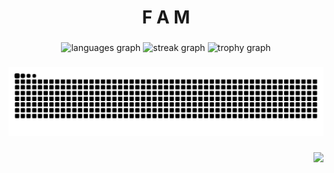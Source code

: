 <h1 align="center">F A M</h1>

###

<div align="center">
  <img src="https://github-readme-stats.vercel.app/api/top-langs?username=F-A-M-Ji&locale=en&hide_title=true&layout=compact&card_width=320&langs_count=5&theme=tokyonight&hide_border=true&order=2" height="100" alt="languages graph"  />
  <img src="https://streak-stats.demolab.com?user=F-A-M-Ji&locale=en&mode=daily&theme=tokyonight&hide_border=true&border_radius=10&order=3" height="200" alt="streak graph"  />
  <img src="https://github-profile-trophy.vercel.app?username=F-A-M-Ji&theme=tokyonight&column=-1&row=1&margin-w=10&margin-h=10&no-bg=false&no-frame=true&order=4" height="200" alt="trophy graph"  />
</div>

###

<img src="https://raw.githubusercontent.com/F-A-M-Ji/F-A-M-Ji/output/snake.svg" alt="Snake animation" />

###

<div align="right">
  <img src="https://visitor-badge.laobi.icu/badge?page_id=F-A-M-Ji.F-A-M-Ji&"  />
</div>

###
